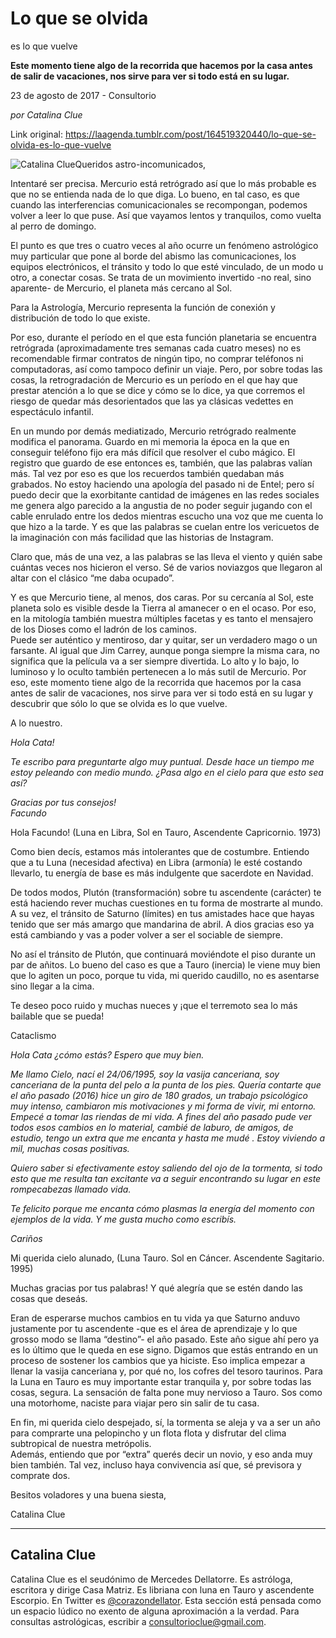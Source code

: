 # Lo que se olvida
es lo que vuelve

**Este momento tiene algo de la recorrida
que hacemos por la casa antes de salir de vacaciones, nos sirve para
ver si todo está en su lugar.**

23 de agosto de 2017 - Consultorio

_por Catalina Clue_

Link original: https://laagenda.tumblr.com/post/164519320440/lo-que-se-olvida-es-lo-que-vuelve

![Catalina Clue](https://64.media.tumblr.com/7057cbdfb9431bc958565a8968ec7b28/tumblr_inline_pdvzvs0h8y1t6q87u_500.jpg)Queridos astro-incomunicados,

Intentaré ser precisa. Mercurio está
retrógrado así que lo más probable es que no se entienda nada de
lo que diga. Lo bueno, en tal caso, es que cuando las interferencias
comunicacionales se recompongan, podemos volver a leer lo que puse.
Así que vayamos lentos y tranquilos, como vuelta al perro de
domingo.

El punto es que tres o cuatro veces al
año ocurre un fenómeno astrológico muy particular que pone al
borde del abismo las comunicaciones, los equipos electrónicos, el
tránsito y todo lo que esté vinculado, de un modo u otro, a
conectar cosas. Se trata de un movimiento invertido -no real, sino
aparente- de Mercurio, el planeta más cercano al Sol.

Para la Astrología, Mercurio
representa la función de conexión y distribución de todo lo que
existe.

Por eso, durante el período en el que
esta función planetaria se encuentra retrógrada (aproximadamente
tres semanas cada cuatro meses) no es recomendable firmar contratos
de ningún tipo, no comprar teléfonos ni computadoras, así como
tampoco definir un viaje. Pero, por sobre todas las cosas, la
retrogradación de Mercurio es un período en el que hay que prestar
atención a lo que se dice y cómo se lo dice, ya que corremos el
riesgo de quedar más desorientados que las ya clásicas vedettes en
espectáculo infantil.

En un mundo por demás mediatizado,
Mercurio retrógrado realmente modifica el panorama. Guardo en mi
memoria la época en la que en conseguir teléfono fijo era más
difícil que resolver el cubo mágico. El registro que guardo de ese
entonces es, también, que las palabras valían más. Tal vez por eso
es que los recuerdos también quedaban más grabados. No estoy
haciendo una apología del pasado ni de Entel; pero sí puedo decir
que la exorbitante cantidad de imágenes en las redes sociales me
genera algo parecido a la angustia de no poder seguir jugando con el
cable enrulado entre los dedos mientras escucho una voz que me cuenta
lo que hizo a la tarde. Y es que las palabras se cuelan entre los
vericuetos de la imaginación con más facilidad que las historias de
Instagram.

Claro que, más de una vez, a las
palabras se las lleva el viento y  quién sabe cuántas veces nos
hicieron el verso. Sé de varios noviazgos que llegaron al altar con
el clásico “me daba ocupado”.

Y es que Mercurio tiene, al
menos, dos caras. Por su cercanía al Sol, este planeta solo es
visible desde la Tierra al amanecer o en el ocaso. Por eso, en la
mitología también muestra múltiples facetas y es tanto el
mensajero de los Dioses como el ladrón de los caminos.   
Puede ser
auténtico y mentiroso, dar y quitar, ser un verdadero mago o un
farsante. Al igual que Jim Carrey, aunque ponga siempre la misma
cara, no significa que la película va a ser siempre divertida. Lo
alto y lo bajo, lo luminoso y lo oculto también pertenecen a lo más
sutil de Mercurio. Por eso, este momento tiene algo de la recorrida
que hacemos por la casa antes de salir de vacaciones, nos sirve para
ver si todo está en su lugar y descubrir que sólo lo que se olvida
es lo que vuelve.

A lo nuestro.

  


*Hola Cata!*

*Te escribo para preguntarte algo muy
puntual. Desde hace un tiempo me estoy peleando con medio mundo.
¿Pasa algo en el cielo para que esto sea así?*

*Gracias por tus consejos!  
Facundo*

  


Hola Facundo! (Luna en Libra, Sol en
Tauro, Ascendente Capricornio. 1973)

Como bien decís, estamos más
intolerantes que de costumbre. Entiendo que a tu Luna (necesidad
afectiva) en Libra (armonía) le esté costando llevarlo, tu energía
de base es más indulgente que
sacerdote en Navidad.



De todos modos, Plutón
(transformación) sobre tu ascendente (carácter) te está haciendo
rever muchas cuestiones en tu forma de mostrarte al mundo. A su vez,
el tránsito de Saturno (límites) en tus amistades hace que hayas
tenido que ser más amargo que mandarina de abril. A dios gracias eso
ya está cambiando y vas a poder volver a ser el sociable de siempre.
  
No así el tránsito de Plutón, que continuará moviéndote el
piso durante un par de añitos. Lo bueno del caso es que a Tauro
(inercia) le viene muy bien que lo agiten un poco, porque tu vida, mi
querido caudillo, no es asentarse sino llegar a la cima.

Te deseo poco ruido y muchas nueces y ¡que el terremoto sea lo más bailable que se pueda!

Cataclismo

  


  


*Hola Cata ¿cómo estás? Espero que
muy bien.*

*Me llamo Cielo, nací el 24/06/1995,
soy la vasija canceriana, soy canceriana de la punta del pelo a la
punta de los pies. Quería contarte que el año pasado (2016) hice un
giro de 180 grados, un trabajo psicológico muy intenso, cambiaron
mis motivaciones y mi forma de vivir, mi entorno. Empecé a tomar las
riendas de mi vida. A fines del año pasado pude ver todos esos
cambios en lo material, cambié de laburo, de amigos, de estudio,
tengo un extra que me encanta y hasta me mudé . Estoy viviendo a mil,
muchas cosas positivas.*

*Quiero saber si efectivamente estoy
saliendo del ojo de la tormenta, si todo esto que me resulta tan
excitante va a seguir encontrando su lugar en este rompecabezas
llamado vida.*

*Te felicito porque me encanta cómo
plasmas la energía del momento con ejemplos de la vida. Y me gusta
mucho como escribís.*  


*Cariños*  


  


Mi querida cielo alunado, (Luna Tauro.
Sol en Cáncer. Ascendente Sagitario. 1995)

Muchas gracias por tus palabras! Y qué
alegría que se estén dando las cosas que deseás.

Eran de esperarse muchos cambios en tu
vida ya que Saturno anduvo justamente por tu ascendente -que es el
área de aprendizaje y lo que grosso modo se llama “destino”-
el año pasado. Este año sigue ahí pero ya es lo último que le
queda en ese signo. Digamos que estás entrando en un proceso de
sostener los cambios que ya hiciste. Eso implica empezar a llenar la
vasija canceriana y, por qué no, los cofres del tesoro taurinos.
Para la Luna en Tauro es muy importante estar tranquila y, por sobre
todas las cosas, segura. La sensación de falta pone muy nervioso a
Tauro. Sos como una motorhome, naciste para viajar pero sin salir de
tu casa.

En fin, mi querida cielo despejado, sí,
la tormenta se aleja y va a ser un año para comprarte una pelopincho
y un flota flota y disfrutar del clima subtropical de nuestra
metrópolis.   
Además, entiendo que por “extra” querés decir
un novio, y eso anda muy bien también. Tal vez, incluso haya
convivencia así que, sé previsora y comprate dos.

Besitos voladores y una buena siesta,

Catalina Clue



---

 Catalina Clue
--------------

 Catalina Clue es el seudónimo de Mercedes Dellatorre. Es astróloga, escritora y dirige Casa Matriz. Es libriana con luna en Tauro y ascendente Escorpio. En Twitter es [@corazondellator](https://twitter.com/corazondellator). Esta sección está pensada como un espacio lúdico no exento de alguna aproximación a la verdad. Para consultas astrológicas, escribir a [consultorioclue@gmail.com](mailto:consultorioclue@gmail.com). 

